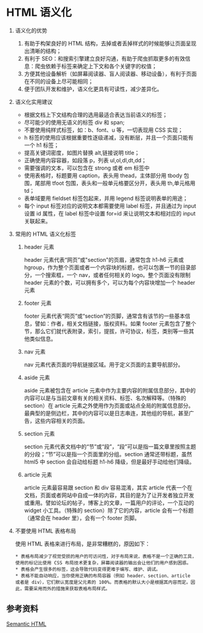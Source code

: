 # HTML 语义化

1.  语义化的优势

    1.  有助于构架良好的 HTML 结构，去掉或者丢掉样式的时候能够让页面呈现出清晰的结构；
    2.  有利于 SEO：和搜索引擎建立良好沟通，有助于爬虫抓取更多的有效信息：爬虫依赖于标签来确定上下文和各个关键字的权值；
    3.  方便其他设备解析（如屏幕阅读器、盲人阅读器、移动设备），有利于页面在不同的设备上尽可能相同；
    4.  便于团队开发和维护，语义化更具有可读性，减少差异化。

2.  语义化实用建议

    * 根据文档上下文结构合理的选用最适合表达当前语义的标签；
    * 尽可能少的使用无语义的标签 div 和 span;
    * 不要使用纯样式标签，如：b、font、u 等，一切表现用 CSS 实现；
    * h 标签的使用应该根据重要性逐级递减，没有断层，并且一个页面只能有一个 h1 标签；
    * 提高关键词密度，如图片替换 alt,链接说明 title；
    * 正确使用内容容器，如段落 p，列表 ul,ol,dl,dt,dd；
    * 需要强调的文本，可以包含在 strong 或者 em 标签中
    * 使用表格时，标题要用 caption，表头用 thead，主体部分用 tbody 包围，尾部用 tfoot 包围，表头和一般单元格要区分开，表头用 th,单元格用 td；
    * 表单域要用 fieldset 标签包起来，并用 legend 标签说明表单的用途；
    * 每个 input 标签对应的说明文本都需要使用 label 标签，并且通过为 input 设置 id 属性，在 label 标签中设置 for=id 来让说明文本和相对应的 input 关联起来。

3.  常用的 HTML 语义化标签

    1.  header 元素

        header 元素代表“网页”或"section"的页眉，通常包含 h1-h6 元素或 hgroup，作为整个页面或者一个内容块的标题，也可以包裹一节的目录部分，一个搜索框，一个 nav，或者任何相关的 logo。整个页面没有限制 header 元素的个数，可以拥有多个，可以为每个内容块增加一个 header 元素

    2.  footer 元素

        footer 元素代表“网页”或“section”的页脚，通常含有该节的一些基本信息，譬如：作者，相关文档链接，版权资料。如果 footer 元素包含了整个节，那么它们就代表附录，索引，提拔，许可协议，标签，类别等一些其他类似信息。

    3.  nav 元素

        nav 元素代表页面的导航链接区域。用于定义页面的主要导航部分。

    4.  aside 元素

        aside 元素被包含在 article 元素中作为主要内容的附属信息部分，其中的内容可以是与当前文章有关的相关资料、标签、名次解释等。（特殊的 section）在 article 元素之外使用作为页面或站点全局的附属信息部分。最典型的是侧边栏，其中的内容可以是日志串连，其他组的导航，甚至广告，这些内容相关的页面。

    5.  section 元素

        section 元素代表文档中的“节”或“段”，“段”可以是指一篇文章里按照主题的分段；“节”可以是指一个页面里的分组。section 通常还带标题，虽然 html5 中 section 会自动给标题 h1-h6 降级，但是最好手动给他们降级。

    6.  article 元素

        article 元素最容易跟 section 和 div 容易混淆，其实 article 代表一个在文档，页面或者网站中自成一体的内容，其目的是为了让开发者独立开发或重用。譬如论坛的帖子，博客上的文章，一篇用户的评论，一个互动的 widget 小工具。（特殊的 section）除了它的内容，article 会有一个标题（通常会在 header 里），会有一个 footer 页脚。

4.  不要使用 HTML 表格布局

    使用 HTML 表格来进行布局，是非常糟糕的，原因如下：

        * 表格布局减少了视觉受损的用户的可访问性，对于布局来说，表格不是一个正确的工具，使用的标记比使用 CSS 布局技术更复杂，屏幕阅读器的输出会让他们的用户感到困惑。
        * 表格会产生很多的标签，这会导致代码变得更难于编写、维护、调试。
        * 表格不能自动响应，当你使用正确的布局容器（例如 header、section、article 或者是 div），它们默认宽度是父元素的 100%。而表格的默认大小是根据其内容而定。因此，需要采用而外的措施来获取表格布局样式。

## 参考资料

[Semantic HTML](http://justineo.github.io/slideshows/semantic-html/#/9/1)
